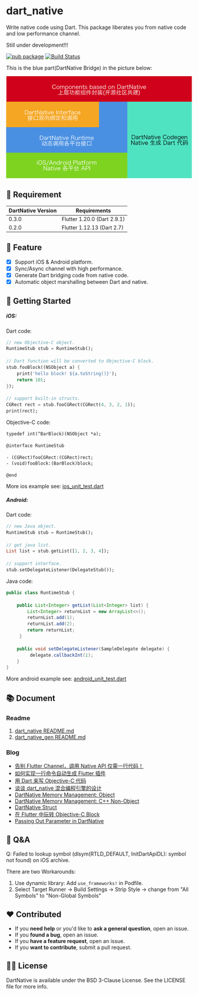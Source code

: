 # dart_native

Write native code using Dart. This package liberates you from native code and low performance channel.

Still under development!!! 

[![pub package](https://img.shields.io/pub/v/dart_native.svg)](https://pub.dev/packages/dart_native)
[![Build Status](https://travis-ci.org/dart-native/dart_native.svg?branch=master)](https://travis-ci.org/dart-native/dart_native)

This is the blue part(DartNative Bridge) in the picture below:

![](images/dartnative.png)

## 📲 Requirement

| DartNative Version | Requirements |
| --- | --- |
| 0.3.0 | Flutter 1.20.0 (Dart 2.9.1) |
| 0.2.0 | Flutter 1.12.13 (Dart 2.7) |

## 🌟 Feature

- [x] Support iOS & Android platform.
- [x] Sync/Async channel with high performance.
- [x] Generate Dart bridging code from native code.
- [x] Automatic object marshalling between Dart and native.

## 🔮 Getting Started

##### iOS:

Dart code:

```dart
// new Objective-C object.
RuntimeStub stub = RuntimeStub();

// Dart function will be converted to Objective-C block.
stub.fooBlock((NSObject a) {
    print('hello block! ${a.toString()}');
    return 101;
});

// support built-in structs.
CGRect rect = stub.fooCGRect(CGRect(4, 3, 2, 1));
print(rect);

```
Objective-C code:

```objc
typedef int(^BarBlock)(NSObject *a);

@interface RuntimeStub

- (CGRect)fooCGRect:(CGRect)rect;
- (void)fooBlock:(BarBlock)block;

@end
```

More ios example see: [ios_unit_test.dart](/dart_native/example/lib/ios/unit_test.dart)

##### Android:

Dart code:
```dart
// new Java object.
RuntimeStub stub = RuntimeStub();

// get java list.
List list = stub.getList([1, 2, 3, 4]);

// support interface.
stub.setDelegateListener(DelegateStub());

```
Java code:

```java
public class RuntimeStub {

    public List<Integer> getList(List<Integer> list) {
        List<Integer> returnList = new ArrayList<>();
        returnList.add(1);
        returnList.add(2);
        return returnList;
     }

    public void setDelegateListener(SampleDelegate delegate) {
         delegate.callbackInt(1);
    }
}
```
More android example see: [android_unit_test.dart](/dart_native/example/lib/android/unit_test.dart)
## 📚 Document

### Readme

1. [dart_native README.md](/dart_native/README.md)
2. [dart_native_gen README.md](/dart_native_gen/README.md)

### Blog

- [告别 Flutter Channel，调用 Native API 仅需一行代码！](http://yulingtianxia.com/blog/2020/06/25/Codegen-for-DartNative/)
- [如何实现一行命令自动生成 Flutter 插件](http://yulingtianxia.com/blog/2020/07/25/How-to-Implement-Codegen/)
- [用 Dart 来写 Objective-C 代码](http://yulingtianxia.com/blog/2019/10/27/Write-Objective-C-Code-using-Dart/)
- [谈谈 dart_native 混合编程引擎的设计](http://yulingtianxia.com/blog/2019/11/28/DartObjC-Design/)
- [DartNative Memory Management: Object](http://yulingtianxia.com/blog/2019/12/26/DartObjC-Memory-Management-Object/)
- [DartNative Memory Management: C++ Non-Object](http://yulingtianxia.com/blog/2020/01/31/DartNative-Memory-Management-Cpp-Non-Object/)
- [DartNative Struct](http://yulingtianxia.com/blog/2020/02/24/DartNative-Struct/)
- [在 Flutter 中玩转 Objective-C Block](http://yulingtianxia.com/blog/2020/03/28/Using-Objective-C-Block-in-Flutter/)
- [Passing Out Parameter in DartNative](http://yulingtianxia.com/blog/2020/04/25/Passing-Out-Parameter-in-DartNative/)

## 🐒 Q&A

Q: Failed to lookup symbol (dlsym(RTLD_DEFAULT, InitDartApiDL): symbol not found) on iOS archive.

There are two Workarounds:

1. Use dynamic library: Add `use_frameworks!` in Podfile.
2. Select Target Runner -> Build Settings -> Strip Style -> change from "All
Symbols" to "Non-Global Symbols"

## ❤️ Contributed

- If you **need help** or you'd like to **ask a general question**, open an issue.
- If you **found a bug**, open an issue.
- If you **have a feature request**, open an issue.
- If you **want to contribute**, submit a pull request.

## 👮🏻 License

DartNative is available under the BSD 3-Clause License. See the LICENSE file for more info.